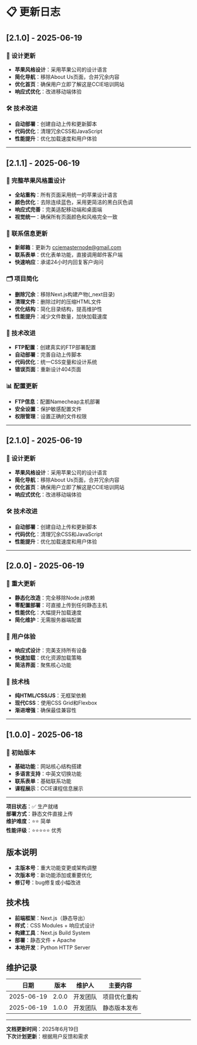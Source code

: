 # 📋 更新日志

## [2.1.0] - 2025-06-19

### 🎨 设计更新
- **苹果风格设计**：采用苹果公司的设计语言
- **简化导航**：移除About Us页面，合并冗余内容
- **优化首页**：确保用户立即了解这是CCIE培训网站
- **响应式优化**：改进移动端体验

### 🛠️ 技术改进
- **自动部署**：创建自动上传和更新脚本
- **代码优化**：清理冗余CSS和JavaScript
- **性能提升**：优化加载速度和用户体验

---


## [2.1.1] - 2025-06-19

### 🎨 完整苹果风格重设计
- **全站重构**：所有页面采用统一的苹果设计语言
- **颜色优化**：去除连续蓝色，采用更简洁的黑白灰色调
- **响应式完善**：完美适配移动端和桌面端
- **视觉统一**：确保所有页面颜色和风格完全一致

### 📧 联系信息更新
- **新邮箱**：更新为 cciemasternode@gmail.com
- **联系表单**：优化表单功能，直接调用邮件客户端
- **快速响应**：承诺24小时内回复客户询问

### 🗂️ 项目简化
- **删除冗余**：移除Next.js构建产物(_next目录)
- **清理文件**：删除过时的压缩HTML文件
- **优化结构**：简化目录结构，提高维护性
- **性能提升**：减少文件数量，加快加载速度

### 🔧 技术改进
- **FTP配置**：创建真实的FTP部署配置
- **自动部署**：完善自动上传脚本
- **代码优化**：统一CSS变量和设计系统
- **错误页面**：重新设计404页面

### 📊 配置更新
- **FTP信息**：配置Namecheap主机部署
- **安全设置**：保护敏感配置文件
- **权限管理**：设置正确的文件权限

---

## [2.1.0] - 2025-06-19

### 🎨 设计更新
- **苹果风格设计**：采用苹果公司的设计语言
- **简化导航**：移除About Us页面，合并冗余内容
- **优化首页**：确保用户立即了解这是CCIE培训网站
- **响应式优化**：改进移动端体验

### 🛠️ 技术改进
- **自动部署**：创建自动上传和更新脚本
- **代码优化**：清理冗余CSS和JavaScript
- **性能提升**：优化加载速度和用户体验

---

## [2.0.0] - 2025-06-19

### 🚀 重大更新
- **静态化改造**：完全移除Node.js依赖
- **零配置部署**：可直接上传到任何静态主机
- **性能优化**：大幅提升加载速度
- **简化维护**：无需服务器端配置

### 📱 用户体验
- **响应式设计**：完美支持所有设备
- **快速加载**：优化资源加载策略
- **简洁界面**：聚焦核心功能

### 🔧 技术栈
- **纯HTML/CSS/JS**：无框架依赖
- **现代CSS**：使用CSS Grid和Flexbox
- **渐进增强**：确保最佳兼容性

---

## [1.0.0] - 2025-06-18

### 🎉 初始版本
- **基础功能**：网站核心结构搭建
- **多语言支持**：中英文切换功能
- **联系表单**：基础联系功能
- **课程展示**：CCIE课程信息展示

---

**项目状态**：✅ 生产就绪  
**部署方式**：静态文件直接上传  
**维护难度**：⭐⭐ 简单  
**性能评级**：⭐⭐⭐⭐⭐ 优秀

## 版本说明

- **主版本号**：重大功能变更或架构调整
- **次版本号**：新功能添加或重要优化
- **修订号**：bug修复或小幅改进

## 技术栈

- **前端框架**：Next.js（静态导出）
- **样式**：CSS Modules + 响应式设计
- **构建工具**：Next.js Build System
- **部署**：静态文件 + Apache
- **本地开发**：Python HTTP Server

## 维护记录

| 日期 | 版本 | 维护人 | 主要内容 |
|------|------|--------|----------|
| 2025-06-19 | 2.0.0 | 开发团队 | 项目优化重构 |
| 2025-06-19 | 1.0.0 | 开发团队 | 静态版本发布 |

---

**文档更新时间**：2025年6月19日  
**下次计划更新**：根据用户反馈和需求 